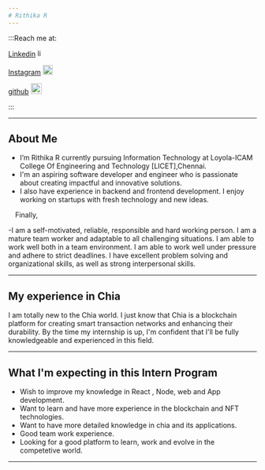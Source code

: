 ```yaml
---
# Rithika R
---
```


:::Reach me at:

[Linkedin](https://www.linkedin.com/in/rithika-raja-566511210/) <img src="https://cdn-icons-png.flaticon.com/512/174/174857.png" alt="linkedin" width ="15"/>

[Instagram](https://www.instagram.com/_rithika_rr/) <img src="https://www.freepnglogos.com/uploads/download-instagram-png-logo-20.png" width="20"  />

[github](https://github.com/Rithika05) <img src="https://www.freepnglogos.com/uploads/512x512-logo-png/512x512-logo-github-icon-35.png" width="22"/>

:::

---

## About Me

- I’m Rithika R currently pursuing Information Technology at Loyola-ICAM College Of Engineering and Technology [LICET],Chennai.
- I'm an aspiring software developer and engineer who is passionate about creating impactful and innovative solutions.
- I also have experience in backend and frontend development. I enjoy working on startups with fresh technology and new ideas.

&emsp;Finally,

-I am a self-motivated, reliable, responsible and hard working person. I am a mature team worker and adaptable to all challenging situations. I am able to work well both in a team environment. I am able to work well under pressure and adhere to strict deadlines.
I have excellent problem solving and organizational skills, as well as strong interpersonal skills.

---

## My experience in Chia

I am totally new to the Chia world. I just know that Chia is a blockchain platform for creating smart transaction networks and enhancing their durability. By the time my internship is up, I'm confident that I'll be fully knowledgeable and experienced in this field.

---

## What I'm expecting in this Intern Program

- Wish to improve my knowledge in React , Node, web and App development.
- Want to learn and have more experience in the blockchain and NFT technologies.
- Want to have more detailed knowledge in chia and its applications.
- Good team work experience.
- Looking for a good platform to learn, work and evolve in the competetive world.

---
